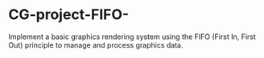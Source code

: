# CG-project-FIFO-
Implement a basic graphics rendering system using the FIFO (First In, First Out) principle to manage and process graphics data.
